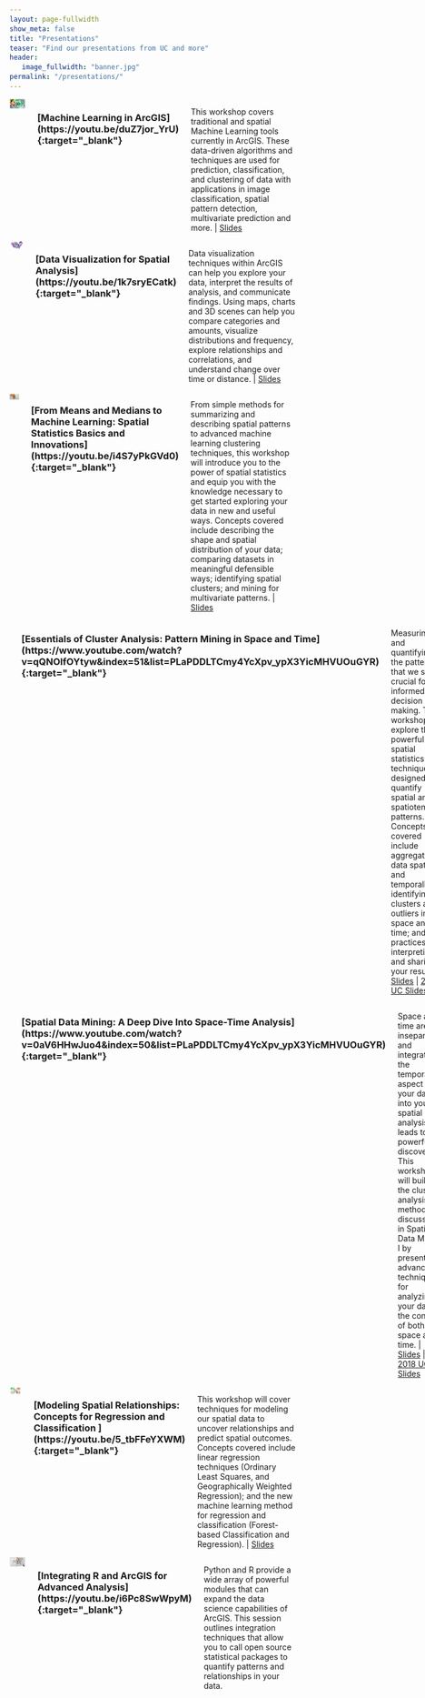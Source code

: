 ```yaml
---
layout: page-fullwidth
show_meta: false
title: "Presentations"
teaser: "Find our presentations from UC and more"
header:
   image_fullwidth: "banner.jpg"
permalink: "/presentations/"
---
```



<div id="overview_div" markdown="1" class="row">
<!-- ## Esri User Conference 2017 Presentations -->
<div class="small-12 large-6 columns" markdown="1" top="0">

<div align="center">
<a href="https://youtu.be/duZ7jor_YrU" target="_blank">
<img src="/images/machine_learning_SM_play.png" alt="Machine Learning in ArcGIS" class="inline" /></a>
</div>

<h3 markdown="1">[Machine Learning in ArcGIS](https://youtu.be/duZ7jor_YrU){:target="_blank"}</h3>

This workshop covers traditional and spatial Machine Learning tools currently in ArcGIS. These data-driven algorithms and techniques  are used for prediction, classification, and clustering of data with applications in image classification, spatial pattern detection, multivariate prediction and more. | [Slides](https://esri.box.com/v/spatialML)
</div>


<div class="small-12 large-6 columns" markdown="1" top="0">


<div align="center"><a href="https://youtu.be/1k7sryECatk" target="_blank"><img src="/images/Data_Viz_banner_SM_play.png" alt="Data Visualization for Spatial Analysis" class="inline"/></a></div>

<h3 markdown="1">[Data Visualization for Spatial Analysis](https://youtu.be/1k7sryECatk){:target="_blank"}</h3>

Data visualization techniques within ArcGIS can help you explore your data, interpret the results of analysis, and communicate findings. Using maps, charts and 3D scenes can help you compare categories and amounts, visualize distributions and frequency, explore relationships and correlations, and understand change over time or distance.
 | [Slides](https://esri.box.com/v/spatialstats5)
</div>
</div>


<div id="overview_div" markdown="1" class="row">
<!-- ## Esri User Conference 2017 Presentations -->
<div class="small-12 large-6 columns" markdown="1" top="0">

<div align="center"><a href="https://youtu.be/i4S7yPkGVd0" target="_blank"><img src="/images/simple-approach2-sm-play.png" alt="Introduction to Spatial Statistics, spatial distribution nearest neighbours and cluster analysis" class="inline" /></a></div>

<h3 markdown="1">[From Means and Medians to Machine Learning: Spatial Statistics Basics and Innovations](https://youtu.be/i4S7yPkGVd0){:target="_blank"}</h3>

From simple methods for summarizing and describing spatial patterns to advanced machine learning clustering techniques, this workshop will introduce you to the power of spatial statistics and equip you with the knowledge necessary to get started exploring your data in new and useful ways. Concepts covered include describing the shape and spatial distribution of your data; comparing datasets in meaningful defensible ways; identifying spatial clusters; and mining for multivariate patterns. | [Slides](https://esri.box.com/v/spatialstats1)
</div> 


<div class="small-12 large-6 columns" markdown="1" top="0">


<div align="center"><a href="https://www.youtube.com/watch?v=qQNOlfOYtyw&index=51&list=PLaPDDLTCmy4YcXpv_ypX3YicMHVUOuGYR" target="_blank"><img src="/images/essentials-cluster-sm2-play.png" alt="Using Spatial Statistics for data mining and cluster analysis" class="inline"/></a></div>

<h3 markdown="1">[Essentials of Cluster Analysis: Pattern Mining in Space and Time](https://www.youtube.com/watch?v=qQNOlfOYtyw&index=51&list=PLaPDDLTCmy4YcXpv_ypX3YicMHVUOuGYR){:target="_blank"}</h3>

Measuring and quantifying the patterns that we see is crucial for informed decision making. This workshop will explore the powerful spatial statistics techniques designed to quantify spatial and spatiotemporal patterns. Concepts covered include aggregating data spatially and temporally; identifying clusters and outliers in both space and in time; and best practices for interpreting and sharing your results. | [Slides](https://esri.box.com/s/yvdmwwbgnxzo11fpv54knngxui3pjs5f) | [2018 UC Slides](https://esri.box.com/v/spatialstats2)
</div>
</div>




<div id="overview_div" markdown="1" class="row">


<div class="small-12 large-6 columns" markdown="1" top="0">
<div align="center"><a href="https://www.youtube.com/watch?v=0aV6HHwJuo4&index=50&list=PLaPDDLTCmy4YcXpv_ypX3YicMHVUOuGYR" target="_blank"><img src="/images/cube-sm-play.png" alt="Space time pattern mining using the space time cube" class="inline"/></a></div>
<h3 markdown="1">[Spatial Data Mining: A Deep Dive Into Space-Time Analysis](https://www.youtube.com/watch?v=0aV6HHwJuo4&index=50&list=PLaPDDLTCmy4YcXpv_ypX3YicMHVUOuGYR){:target="_blank"}</h3>

Space and time are inseparable, and integrating the temporal aspect of your data into your spatial analysis leads to powerful discoveries. This workshop will build on the cluster analysis methods discussed in Spatial Data Mining I by presenting advanced techniques for analyzing your data in the context of both space and time. | [Slides](https://esri.box.com/s/5a7ox8tmdj0ib46e0prolceuh0ydtfkm) | [2018 UC Slides](https://esri.box.com/v/spatialstats3)
</div> 



<div class="small-12 large-6 columns" markdown="1" top="0">
<div align="center"><a href="https://youtu.be/5_tbFFeYXWM" target="_blank"><img src="/images/model-regression-banner-sm-play.png" alt="Model your data using regression analysis to discover relationships between variables" class="inline"/></a></div>
<h3 markdown="1">[Modeling Spatial Relationships: Concepts for Regression and Classification ](https://youtu.be/5_tbFFeYXWM){:target="_blank"}</h3>

This workshop will cover techniques for modeling our spatial data to uncover relationships and predict spatial outcomes. Concepts covered include linear regression techniques (Ordinary Least Squares, and Geographically Weighted Regression); and the new machine learning method for regression and classification (Forest-based Classification and Regression). | [Slides](https://esri.box.com/v/spatialstats4)
</div>

</div>

<div id="overview_div" markdown="1" class="row">
<div class="small-12 large-6 columns" markdown="1">

<div align="center"><a href="https://youtu.be/i6Pc8SwWpyM" target="_blank"><img src="/images/R_Pres_Small-play.png" alt="The R ArcGIS bridge combines visualziation ArcGIS Pro and analysis with R" class="inline"/></a></div>

<h3 markdown="1">[Integrating R and ArcGIS for Advanced Analysis](https://youtu.be/i6Pc8SwWpyM){:target="_blank"}</h3>

Python and R provide a wide array of powerful modules that can expand the data science capabilities of ArcGIS. This session outlines integration techniques that allow you to call open source statistical packages to quantify patterns and relationships in your data.
</div>
</div>

